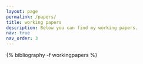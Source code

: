 ```yaml
---
layout: page
permalink: /papers/
title: working papers
description: Below you can find my working papers. 
nav: true
nav_order: 3
---
```


<!-- _pages/publications.md -->
<div class="publications">

{% bibliography -f workingpapers %}

</div>